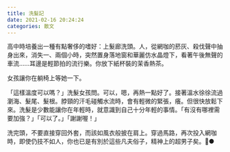 ```yaml
---
title: 洗髮記
date: 2021-02-16 20:24:24
categories: 散文
---
```


<!-- {% img /images/洗髮記.jpg 450 %} -->

高中時培養出一種有點奢侈的嗜好：上髮廊洗頭。人，從網咖的菸灰、殺伐聲中抽身出來，消失一、兩個小時，突然置身落地窗和華麗仿水晶燈下，看著午後無聲的車流……耳邊是輕節拍的流行樂。你放下紙杯裝的茉香熱茶。

女孩讓你在躺椅上等她一下。

<!-- more -->

「這樣溫度可以嗎？」洗髮女孩問。可以，嗯，再熱一點好了。接著溫水徐徐流過瀏海、髮尾、髮根。脖頸的汗毛碰觸水流時，會有輕微的緊張，癢。但很快放鬆下來。洗髮是少數能讓你在年輕時，就意識到自己十分年輕的事情。「有沒有哪裡需要加強？」「可以了。」「謝謝喔！」

洗完頭，不要直接穿回外套，而該如風衣般披在肩上。穿過馬路，再次投入網咖時，即使仍技不如人，你也已是有別於這些凡夫俗子，精神上的超男子矣。●